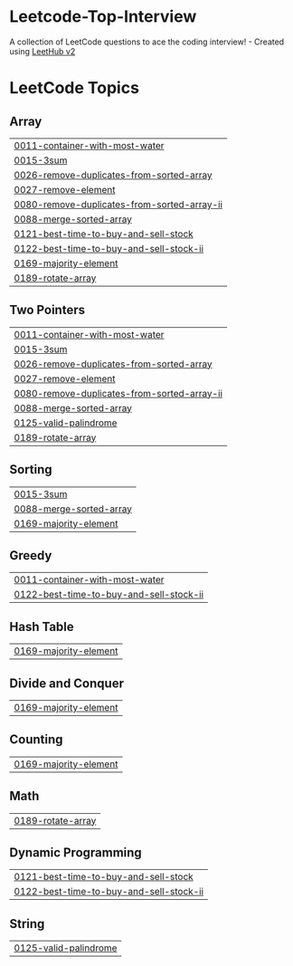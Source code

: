 # Leetcode-Top-Interview
A collection of LeetCode questions to ace the coding interview! - Created using [LeetHub v2](https://github.com/arunbhardwaj/LeetHub-2.0)

<!---LeetCode Topics Start-->
# LeetCode Topics
## Array
|  |
| ------- |
| [0011-container-with-most-water](https://github.com/damlaSub/Leetcode-Top-Interview/tree/master/0011-container-with-most-water) |
| [0015-3sum](https://github.com/damlaSub/Leetcode-Top-Interview/tree/master/0015-3sum) |
| [0026-remove-duplicates-from-sorted-array](https://github.com/damlaSub/Leetcode-Top-Interview/tree/master/0026-remove-duplicates-from-sorted-array) |
| [0027-remove-element](https://github.com/damlaSub/Leetcode-Top-Interview/tree/master/0027-remove-element) |
| [0080-remove-duplicates-from-sorted-array-ii](https://github.com/damlaSub/Leetcode-Top-Interview/tree/master/0080-remove-duplicates-from-sorted-array-ii) |
| [0088-merge-sorted-array](https://github.com/damlaSub/Leetcode-Top-Interview/tree/master/0088-merge-sorted-array) |
| [0121-best-time-to-buy-and-sell-stock](https://github.com/damlaSub/Leetcode-Top-Interview/tree/master/0121-best-time-to-buy-and-sell-stock) |
| [0122-best-time-to-buy-and-sell-stock-ii](https://github.com/damlaSub/Leetcode-Top-Interview/tree/master/0122-best-time-to-buy-and-sell-stock-ii) |
| [0169-majority-element](https://github.com/damlaSub/Leetcode-Top-Interview/tree/master/0169-majority-element) |
| [0189-rotate-array](https://github.com/damlaSub/Leetcode-Top-Interview/tree/master/0189-rotate-array) |
## Two Pointers
|  |
| ------- |
| [0011-container-with-most-water](https://github.com/damlaSub/Leetcode-Top-Interview/tree/master/0011-container-with-most-water) |
| [0015-3sum](https://github.com/damlaSub/Leetcode-Top-Interview/tree/master/0015-3sum) |
| [0026-remove-duplicates-from-sorted-array](https://github.com/damlaSub/Leetcode-Top-Interview/tree/master/0026-remove-duplicates-from-sorted-array) |
| [0027-remove-element](https://github.com/damlaSub/Leetcode-Top-Interview/tree/master/0027-remove-element) |
| [0080-remove-duplicates-from-sorted-array-ii](https://github.com/damlaSub/Leetcode-Top-Interview/tree/master/0080-remove-duplicates-from-sorted-array-ii) |
| [0088-merge-sorted-array](https://github.com/damlaSub/Leetcode-Top-Interview/tree/master/0088-merge-sorted-array) |
| [0125-valid-palindrome](https://github.com/damlaSub/Leetcode-Top-Interview/tree/master/0125-valid-palindrome) |
| [0189-rotate-array](https://github.com/damlaSub/Leetcode-Top-Interview/tree/master/0189-rotate-array) |
## Sorting
|  |
| ------- |
| [0015-3sum](https://github.com/damlaSub/Leetcode-Top-Interview/tree/master/0015-3sum) |
| [0088-merge-sorted-array](https://github.com/damlaSub/Leetcode-Top-Interview/tree/master/0088-merge-sorted-array) |
| [0169-majority-element](https://github.com/damlaSub/Leetcode-Top-Interview/tree/master/0169-majority-element) |
## Greedy
|  |
| ------- |
| [0011-container-with-most-water](https://github.com/damlaSub/Leetcode-Top-Interview/tree/master/0011-container-with-most-water) |
| [0122-best-time-to-buy-and-sell-stock-ii](https://github.com/damlaSub/Leetcode-Top-Interview/tree/master/0122-best-time-to-buy-and-sell-stock-ii) |
## Hash Table
|  |
| ------- |
| [0169-majority-element](https://github.com/damlaSub/Leetcode-Top-Interview/tree/master/0169-majority-element) |
## Divide and Conquer
|  |
| ------- |
| [0169-majority-element](https://github.com/damlaSub/Leetcode-Top-Interview/tree/master/0169-majority-element) |
## Counting
|  |
| ------- |
| [0169-majority-element](https://github.com/damlaSub/Leetcode-Top-Interview/tree/master/0169-majority-element) |
## Math
|  |
| ------- |
| [0189-rotate-array](https://github.com/damlaSub/Leetcode-Top-Interview/tree/master/0189-rotate-array) |
## Dynamic Programming
|  |
| ------- |
| [0121-best-time-to-buy-and-sell-stock](https://github.com/damlaSub/Leetcode-Top-Interview/tree/master/0121-best-time-to-buy-and-sell-stock) |
| [0122-best-time-to-buy-and-sell-stock-ii](https://github.com/damlaSub/Leetcode-Top-Interview/tree/master/0122-best-time-to-buy-and-sell-stock-ii) |
## String
|  |
| ------- |
| [0125-valid-palindrome](https://github.com/damlaSub/Leetcode-Top-Interview/tree/master/0125-valid-palindrome) |
<!---LeetCode Topics End-->